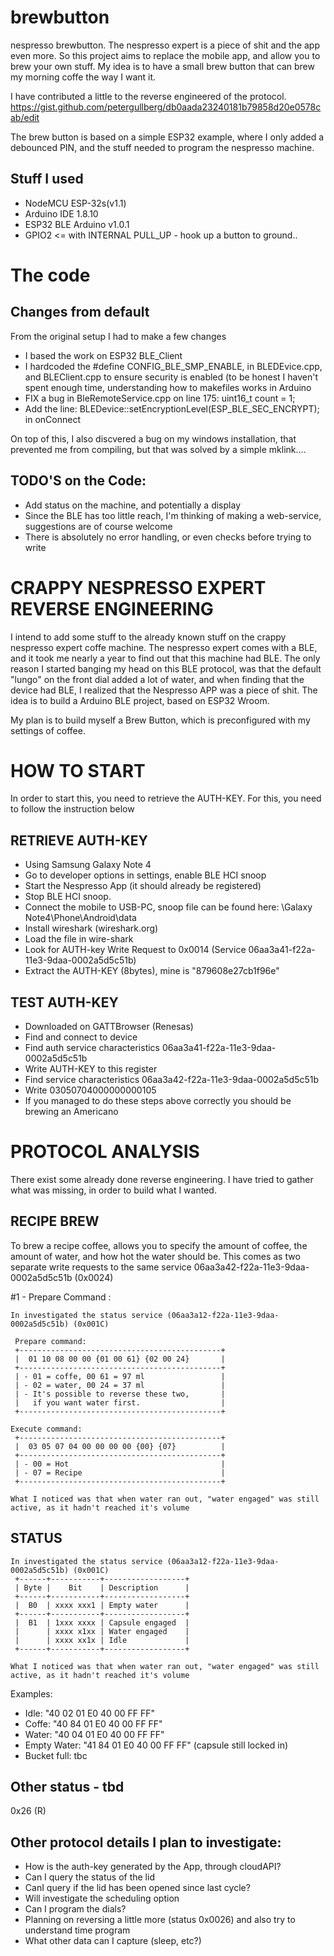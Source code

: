 brewbutton
============

nespresso brewbutton. The nespresso expert is a piece of shit and the app even more. So this project aims to replace the mobile app, and allow you to brew your own stuff.
My idea is to have a small brew button that can brew my morning coffe the way I want it.

I have contributed a little to the reverse engineered of the protocol. 
https://gist.github.com/petergullberg/db0aada23240181b79858d20e0578cab/edit

The brew button is based on a simple ESP32 example, where I only added a debounced PIN, and the stuff needed to program the nespresso machine.

Stuff I used
---------------
* NodeMCU ESP-32s(v1.1)
* Arduino IDE 1.8.10
* ESP32 BLE Arduino v1.0.1
* GPIO2 <= with INTERNAL PULL_UP - hook up a button to ground..

The code
=================

Changes from default
--------------------
From the original setup I had to make a few changes
* I based the work on ESP32 BLE_Client
* I hardcoded the #define CONFIG_BLE_SMP_ENABLE, in BLEDEvice.cpp, and BLEClient.cpp to ensure security is enabled (to be honest I haven't spent enough time, understanding how to makefiles works in Arduino
* FIX a bug in BleRemoteService.cpp on line 175: uint16_t count = 1;
* Add the line: BLEDevice::setEncryptionLevel(ESP_BLE_SEC_ENCRYPT); in onConnect

On top of this, I also discvered a bug on my windows installation, that prevented me from compiling, but that was solved by a simple mklink....

TODO'S on the Code:
-------
* Add status on the machine, and potentially a display
* Since the BLE has too little reach, I'm thinking of making a web-service, suggestions are of course welcome
* There is absolutely no error handling, or even checks before trying to write


CRAPPY NESPRESSO EXPERT REVERSE ENGINEERING
=========================================
I intend to add some stuff to the already known stuff on the crappy nespresso expert coffe machine.
The nespresso expert comes with a BLE, and it took me nearly a year to find out that this machine had BLE.
The only reason I started banging my head on this BLE protocol, was that the default "lungo" on the front dial added a lot of water, and when finding that the device had BLE, I realized that the Nespresso APP was a piece of shit.
The idea is to build a Arduino BLE project, based on ESP32 Wroom.

My plan is to build myself a Brew Button, which is preconfigured with my settings of coffee.

HOW TO START
============
In order to start this, you need to retrieve the AUTH-KEY. For this, you need to follow the instruction below

RETRIEVE AUTH-KEY
-----------------
* Using Samsung Galaxy Note 4
* Go to developer options in settings, enable BLE HCI snoop
* Start the Nespresso App (it should already be registered)
* Stop BLE HCI snoop.
* Connect the mobile to USB-PC, snoop file can be found here: \\Galaxy Note4\Phone\Android\data
* Install wireshark (wireshark.org)
* Load the file in wire-shark
* Look for AUTH-key Write Request to 0x0014 (Service 06aa3a41-f22a-11e3-9daa-0002a5d5c51b)
* Extract the AUTH-KEY (8bytes), mine is "879608e27cb1f96e"

TEST AUTH-KEY
-------------
* Downloaded on  GATTBrowser (Renesas)
* Find and connect to device
* Find auth service characteristics 06aa3a41-f22a-11e3-9daa-0002a5d5c51b
* Write AUTH-KEY to this register
* Find service characteristics 06aa3a42-f22a-11e3-9daa-0002a5d5c51b
* Write 03050704000000000105
* If you managed to do these steps above correctly  you should be brewing an Americano


PROTOCOL ANALYSIS
==================
There exist some already done reverse engineering. I have tried to gather what was missing, in order to build what I wanted.

RECIPE BREW
-----------
To brew a recipe coffee, allows you to specify the amount of coffee, the amount of water, and how hot the water should be.
This comes as two separate write requests to the same service 06aa3a42-f22a-11e3-9daa-0002a5d5c51b (0x0024)

#1 - Prepare Command : 


```
In investigated the status service (06aa3a12-f22a-11e3-9daa-0002a5d5c51b) (0x001C)
 
 Prepare command:
 +---------------------------------------------+
 |  01 10 08 00 00 {01 00 61} {02 00 24}       |
 +---------------------------------------------+
 | - 01 = coffe, 00 61 = 97 ml                 |
 | - 02 = water, 00 24 = 37 ml                 |
 | - It's possible to reverse these two,       |
 |   if you want water first.                  |
 +---------------------------------------------+

Execute command:
 +---------------------------------------------+
 |  03 05 07 04 00 00 00 00 {00} {07}          |
 +---------------------------------------------+
 | - 00 = Hot                                  |
 | - 07 = Recipe                               |
 +---------------------------------------------+

What I noticed was that when water ran out, "water engaged" was still active, as it hadn't reached it's volume
```




STATUS
------

```
In investigated the status service (06aa3a12-f22a-11e3-9daa-0002a5d5c51b) (0x001C)
 +------+-----------+------------------+
 | Byte |    Bit    | Description      |
 +------+-----------+------------------+
 |  B0  | xxxx xxx1 | Empty water      |
 +------+-----------+------------------+
 |  B1  | 1xxx xxxx | Capsule engaged  |
 |      | xxxx x1xx | Water engaged    |
 |      | xxxx xx1x | Idle             |
 +------+-----------+------------------+

What I noticed was that when water ran out, "water engaged" was still active, as it hadn't reached it's volume
```
Examples:
- Idle:	       "40 02 01 E0 40 00 FF FF"
- Coffe:  	    "40 84 01 E0 40 00 FF FF"
- Water:	      "40 04 01 E0 40 00 FF FF"
- Empty Water: "41 84 01 E0 40 00 FF FF" (capsule still locked in)
- Bucket full: tbc 


Other status - tbd
------------------
0x26 (R)


Other protocol details I plan to investigate:
---------------------------------------
- How is the auth-key generated by the App, through cloudAPI? 
- Can I query the status of the lid
- CanI query if the lid has been opened since last cycle?
- Will investigate the scheduling option
- Can I program the dials?
- Planning on reversing a little more (status 0x0026) and also try to understand time program
- What other data can I capture (sleep, etc?)
